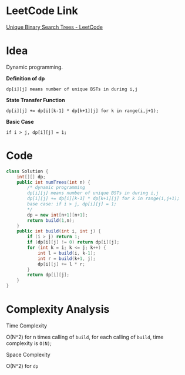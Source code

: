 # LeetCode Link

[Unique Binary Search Trees - LeetCode](https://leetcode.com/problems/unique-binary-search-trees/)

# Idea

Dynamic programming.

**Definition of dp**

`dp[i][j] means number of unique BSTs in during i,j`

**State Transfer Function**

`dp[i][j] += dp[i][k-1] * dp[k+1][j] for k in range(i,j+1);`

**Basic Case**

`if i > j, dp[i][j] = 1;`

# Code

```java
class Solution {
    int[][] dp;
    public int numTrees(int n) {
        /* dynamic programming
        dp[i][j] means number of unique BSTs in during i,j
        dp[i][j] += dp[i][k-1] * dp[k+1][j] for k in range(i,j+1);
        base case: if i > j, dp[i][j] = 1;
        */
        dp = new int[n+1][n+1];
        return build(1,n);
    }
    public int build(int i, int j) {
        if (i > j) return 1;
        if (dp[i][j] != 0) return dp[i][j];
        for (int k = i; k <= j; k++) {
            int l = build(i, k-1);
            int r = build(k+1, j);
            dp[i][j] += l * r;
        }
        return dp[i][j];
    }
}
```

# Complexity Analysis

Time Complexity

O(N^2) for n times calling of `build`, for each calling of `build`, time complexity is `O(N)`;

Space Complexity

O(N^2) for `dp`
